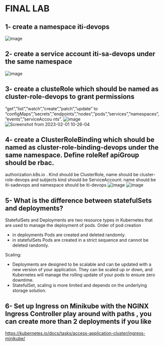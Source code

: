 # FINAL LAB
## 1- create a namespace iti-devops
![image](https://user-images.githubusercontent.com/28235504/215990075-12ee747d-d85b-49fc-b76d-bc22b9adb7a2.png)

## 2- create a service account iti-sa-devops under the same namespace
![image](https://user-images.githubusercontent.com/28235504/215990160-27be190c-ca1d-498c-8a49-ba14e7820333.png)

## 3- create a clusteRole which should be named as cluster-role-devops to grant permissions
“get”,”list”,”watch”,”create”,”patch”,”update” to “configMaps”,”secrets”,”endpoints”,”nodes”,”pods”,”services”,”namespaces”,”events”,”serviceAccou nts”.
![image](https://user-images.githubusercontent.com/28235504/215990238-68820117-9fed-475b-babe-1f65d404449f.png)
![Screenshot from 2023-02-01 10-26-04](https://user-images.githubusercontent.com/28235504/215989937-6969b35d-de4a-4864-85a0-85de07146dc8.png)

## 4- create a ClusterRoleBinding which should be named as cluster-role-binding-devops under the same namespace. Define roleRef apiGroup should be rbac.
authorization.k8s.io . Kind should be ClusterRole, name should be cluster-role-devops and subjects kind should be ServiceAccount: name should be iti-sadevops and namespace should be iti-devops
![image](https://user-images.githubusercontent.com/28235504/215995931-6913e18a-7b9a-411d-a2fd-aaa1f7a58afe.png)
![image](https://user-images.githubusercontent.com/28235504/215995872-189fa191-427d-4231-9b95-7648742935dc.png)


## 5- What is the difference between statefulSets and deployments?
StatefulSets and Deployments are two resource types in Kubernetes that are used to manage the deployment of pods.
Order of pod creation
 - in deployments Pods are created and deleted randomly.
 - in statefulSets Pods are created in a strict sequence and cannot be deleted randomly.

Scaling: 
- Deployments are designed to be scalable and can be updated with a new version of your application. They can be scaled up or down, and Kubernetes will manage the rolling update of your pods to ensure zero downtime.
- StatefulSet, scaling is more limited and depends on the underlying storage solution.
## 6- Set up Ingress on Minikube with the NGINX Ingress Controller play around with paths , you can create more than 2 deployments if you like
https://kubernetes.io/docs/tasks/access-application-cluster/ingress-minikube/
